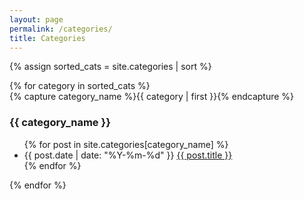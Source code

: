 ```yaml
---
layout: page
permalink: /categories/
title: Categories
---
```


{% assign sorted_cats = site.categories | sort %}

<div id="archives">
{% for category in sorted_cats %}
  <div class="archive-group">
    {% capture category_name %}{{ category | first }}{% endcapture %}
    <div id="#{{ category_name | slugize }}"></div>
    <p></p>
    <h3 class="category-head">{{ category_name }}</h3>
    <a name="{{ category_name | slugize }}"></a>
    <ul class="archive">
    {% for post in site.categories[category_name] %}
    <li>
      <time datetime="{{ post.date | date_to_xmlschema }}">{{ post.date | date: "%Y-%m-%d" }}</time>
      <a href="{{ post.url | relative_url }}">{{ post.title }}</a>
    </li>
    {% endfor %}
  </ul>
  </div>
{% endfor %}
</div>